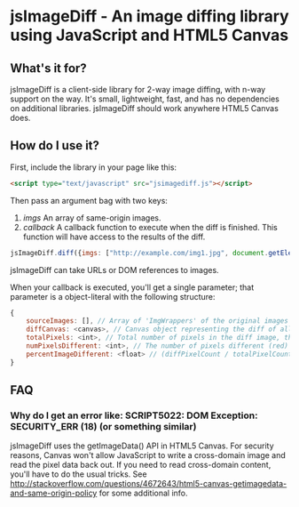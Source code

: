 jsImageDiff - An image diffing library using JavaScript and HTML5 Canvas
========================================================================

What's it for?
--------------
jsImageDiff is a client-side library for 2-way image diffing, with n-way support on the way. It's small, lightweight, fast, and has no dependencies on additional libraries. jsImageDiff should work anywhere HTML5 Canvas does.

How do I use it?
----------------
First, include the library in your page like this:

```html
<script type="text/javascript" src="jsimagediff.js"></script>
```

Then pass an argument bag with two keys:
1. _imgs_ An array of same-origin images.
1. _callback_ A callback function to execute when the diff is finished. This function will have access to the results of the diff.

```javascript
jsImageDiff.diff({imgs: ["http://example.com/img1.jpg", document.getElementById("img2"), "http://example.com/img3.png"], callback: callbackFunction});
```

jsImageDiff can take URLs or DOM references to images.

When your callback is executed, you'll get a single parameter; that parameter is a object-literal with the following structure:

```javascript
{
	sourceImages: [], // Array of 'ImgWrappers' of the original images
	diffCanvas: <canvas>, // Canvas object representing the diff of all the images; any pixel that differs between any of the canvases is replaced with red (255,0,0)
	totalPixels: <int>, // Total number of pixels in the diff image, the diff image is the height of the tallest image and width of the widest image
	numPixelsDifferent: <int>, // The number of pixels different (red) in the diff image
	percentImageDifferent: <float> // (diffPixelCount / totalPixelCount) * 100
}
```

FAQ
---

### Why do I get an error like: SCRIPT5022: DOM Exception: SECURITY_ERR (18) (or something similar) ###
jsImageDiff uses the getImageData() API in HTML5 Canvas. For security reasons, Canvas won't allow JavaScript to write a cross-domain image and read the pixel data back out. If you need to read cross-domain content, you'll have to do the usual tricks. See http://stackoverflow.com/questions/4672643/html5-canvas-getimagedata-and-same-origin-policy for some additional info.